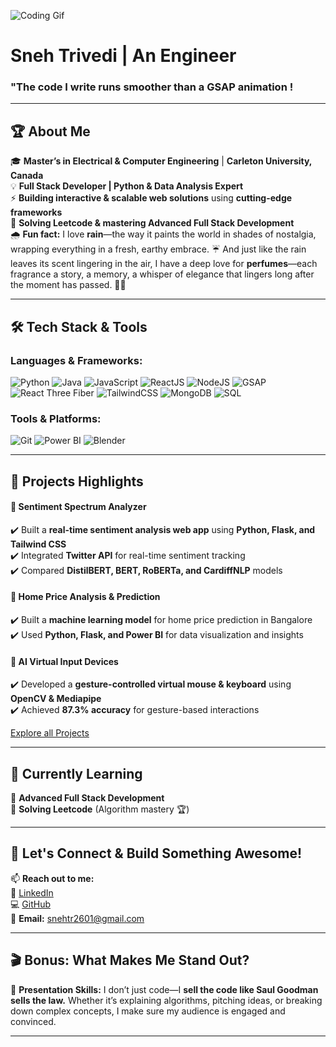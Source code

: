 ![Coding Gif](https://media.giphy.com/media/ZVik7pBtu9dNS/giphy.gif)  

# Sneh Trivedi | An Engineer 

### **"The code I write runs smoother than a GSAP animation !**  

---

## 🏆 **About Me**
🎓 **Master’s in Electrical & Computer Engineering** | **Carleton University, Canada**  
💡 **Full Stack Developer | Python & Data Analysis Expert**  
⚡ **Building interactive & scalable web solutions** using **cutting-edge frameworks**  
🎯 **Solving Leetcode & mastering Advanced Full Stack Development**  
🌧 **Fun fact:** I love **rain**—the way it paints the world in shades of nostalgia, wrapping everything in a fresh, earthy embrace. ☔ And just like the rain leaves its scent lingering in the air, I have a deep love for **perfumes**—each fragrance a story, a memory, a whisper of elegance that lingers long after the moment has passed. 💫✨ 

---

## 🛠️ **Tech Stack & Tools**
### **Languages & Frameworks:**  
![Python](https://img.shields.io/badge/Python-3776AB?style=for-the-badge&logo=python&logoColor=white)
![Java](https://img.shields.io/badge/Java-007396?style=for-the-badge&logo=java&logoColor=white)
![JavaScript](https://img.shields.io/badge/JavaScript-F7DF1E?style=for-the-badge&logo=javascript&logoColor=black)
![ReactJS](https://img.shields.io/badge/ReactJS-20232A?style=for-the-badge&logo=react&logoColor=61DAFB)
![NodeJS](https://img.shields.io/badge/NodeJS-339933?style=for-the-badge&logo=node.js&logoColor=white)
![GSAP](https://img.shields.io/badge/GSAP-88CE02?style=for-the-badge&logo=greensock&logoColor=black)
![React Three Fiber](https://img.shields.io/badge/React%20Three%20Fiber-000000?style=for-the-badge&logo=three.js&logoColor=white)
![TailwindCSS](https://img.shields.io/badge/TailwindCSS-38B2AC?style=for-the-badge&logo=tailwind-css&logoColor=white)
![MongoDB](https://img.shields.io/badge/MongoDB-47A248?style=for-the-badge&logo=mongodb&logoColor=white)
![SQL](https://img.shields.io/badge/SQL-4479A1?style=for-the-badge&logo=postgresql&logoColor=white)  

### **Tools & Platforms:**  
![Git](https://img.shields.io/badge/Git-F05032?style=for-the-badge&logo=git&logoColor=white)
![Power BI](https://img.shields.io/badge/Power%20BI-F2C811?style=for-the-badge&logo=powerbi&logoColor=black)
![Blender](https://img.shields.io/badge/Blender-F5792A?style=for-the-badge&logo=blender&logoColor=white)  

---

## 📌 **Projects Highlights**
#### 🎯 **Sentiment Spectrum Analyzer** 
✔️ Built a **real-time sentiment analysis web app** using **Python, Flask, and Tailwind CSS**  
✔️ Integrated **Twitter API** for real-time sentiment tracking  
✔️ Compared **DistilBERT, BERT, RoBERTa, and CardiffNLP** models  

#### 🏡 **Home Price Analysis & Prediction** 
✔️ Built a **machine learning model** for home price prediction in Bangalore  
✔️ Used **Python, Flask, and Power BI** for data visualization and insights  

#### 🔑 **AI Virtual Input Devices** 
✔️ Developed a **gesture-controlled virtual mouse & keyboard** using **OpenCV & Mediapipe**  
✔️ Achieved **87.3% accuracy** for gesture-based interactions 

[Explore all Projects](https://github.com/Sneh-Trivedi/Github-Index)

---

## 🚀 **Currently Learning**
🔹 **Advanced Full Stack Development**  
🔹 **Solving Leetcode** (Algorithm mastery 🏆)  

---

## 🎯 **Let's Connect & Build Something Awesome!**  
📫 **Reach out to me:**  
🔗 [LinkedIn](https://www.linkedin.com/in/snehtrivedi2601/)  
💻 [GitHub](https://github.com/Sneh-Trivedi)  
📧 **Email:** snehtr2601@gmail.com  

---

## 🎬 **Bonus: What Makes Me Stand Out?**  
💬 **Presentation Skills:** I don’t just code—I **sell the code like Saul Goodman sells the law.** Whether it’s explaining algorithms, pitching ideas, or breaking down complex concepts, I make sure my audience is engaged and convinced.  

---


